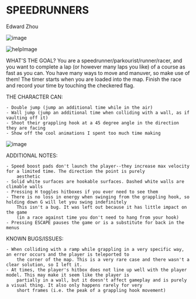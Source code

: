# SPEEDRUNNERS
Edward Zhou

![image](https://user-images.githubusercontent.com/73318619/151687229-cac9bf8a-def1-4201-b3c8-d7976ed85177.png)


![helpImage](https://user-images.githubusercontent.com/73318619/151687137-ae8b3ce0-bc25-4e0d-ac41-12bba1476867.png)


WHAT'S THE GOAL?
    You are a speedrunner/parkourist/runner/racer, and you want to complete a lap (or however many laps you like) 
    of a course as fast as you can. You have many ways to move and manuver, so make use of them!
    The timer starts when you are loaded into the map. Finish the race and record your time by touching the checkered flag.

THE CHARACTER CAN:

    - Double jump (jump an additional time while in the air)
    - Wall jump (jump an additional time when colliding with a wall, as if vaulting off it)
    - Shoot their grappling hook at a 45 degree angle in the direction they are facing
    - Show off the cool animations I spent too much time making


![image](https://user-images.githubusercontent.com/73318619/151687252-2e5bce85-bd5b-4789-956e-82cb2123c68f.png)


ADDITIONAL NOTES:

    - Speed boost pads don't launch the player--they increase max velocity for a limited time. The direction the point is purely
        aesthetic
    - Solid white surfaces are hookable surfaces. Dashed white walls are climable walls
    - Pressing H toggles hitboxes if you ever need to see them
    - There is no loss in energy when swinging from the grappling hook, so holding down G will let you swing indefinitely
        This isn't a bug. It was left out because it has little impact on the game 
        (in a race against time you don't need to hang from your hook)
    - Pressing ESCAPE pauses the game or is a substitute for back in the menus

KNOWN BUGS/ISSUES:

    - When colliding with a ramp while grappling in a very specific way, an error occurs and the player is teleported to 
        the corner of the map. This is a very rare case and there wasn't a clear solution, so I left it.
    - At times, the player's hitbox does not line up well with the player model. This may make it seem like the player is
        partially in a wall, but it doesn't affect gameplay and is purely a visual thing. It also only happens rarely for very
        short frames (i.e. the peak of a grappling hook movement)
